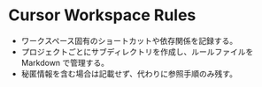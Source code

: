 # Cursor Workspace Rules

- ワークスペース固有のショートカットや依存関係を記録する。
- プロジェクトごとにサブディレクトリを作成し、ルールファイルを Markdown で管理する。
- 秘匿情報を含む場合は記載せず、代わりに参照手順のみ残す。
